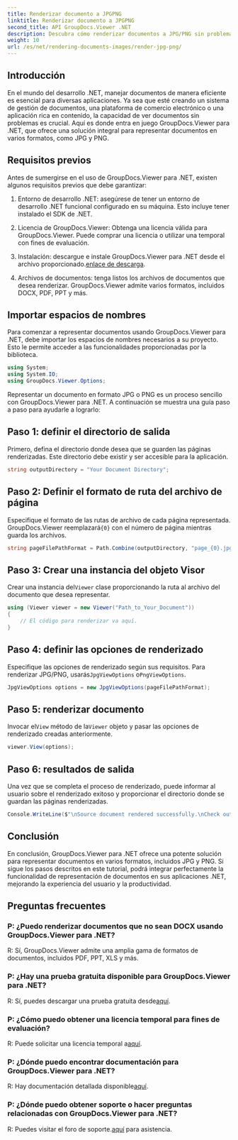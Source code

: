 ```yaml
---
title: Renderizar documento a JPGPNG
linktitle: Renderizar documento a JPGPNG
second_title: API GroupDocs.Viewer .NET
description: Descubra cómo renderizar documentos a JPG/PNG sin problemas en .NET usando GroupDocs.Viewer para mejorar la experiencia del usuario y la productividad.
weight: 10
url: /es/net/rendering-documents-images/render-jpg-png/
---
```

## Introducción

En el mundo del desarrollo .NET, manejar documentos de manera eficiente es esencial para diversas aplicaciones. Ya sea que esté creando un sistema de gestión de documentos, una plataforma de comercio electrónico o una aplicación rica en contenido, la capacidad de ver documentos sin problemas es crucial. Aquí es donde entra en juego GroupDocs.Viewer para .NET, que ofrece una solución integral para representar documentos en varios formatos, como JPG y PNG.

## Requisitos previos

Antes de sumergirse en el uso de GroupDocs.Viewer para .NET, existen algunos requisitos previos que debe garantizar:

1. Entorno de desarrollo .NET: asegúrese de tener un entorno de desarrollo .NET funcional configurado en su máquina. Esto incluye tener instalado el SDK de .NET.

2. Licencia de GroupDocs.Viewer: Obtenga una licencia válida para GroupDocs.Viewer. Puede comprar una licencia o utilizar una temporal con fines de evaluación.

3.  Instalación: descargue e instale GroupDocs.Viewer para .NET desde el archivo proporcionado.[enlace de descarga](https://releases.groupdocs.com/viewer/net/).

4. Archivos de documentos: tenga listos los archivos de documentos que desea renderizar. GroupDocs.Viewer admite varios formatos, incluidos DOCX, PDF, PPT y más.

## Importar espacios de nombres

Para comenzar a representar documentos usando GroupDocs.Viewer para .NET, debe importar los espacios de nombres necesarios a su proyecto. Esto le permite acceder a las funcionalidades proporcionadas por la biblioteca.

```csharp
using System;
using System.IO;
using GroupDocs.Viewer.Options;
```

Representar un documento en formato JPG o PNG es un proceso sencillo con GroupDocs.Viewer para .NET. A continuación se muestra una guía paso a paso para ayudarle a lograrlo:

## Paso 1: definir el directorio de salida

Primero, defina el directorio donde desea que se guarden las páginas renderizadas. Este directorio debe existir y ser accesible para la aplicación.

```csharp
string outputDirectory = "Your Document Directory";
```

## Paso 2: Definir el formato de ruta del archivo de página

 Especifique el formato de las rutas de archivo de cada página representada. GroupDocs.Viewer reemplazará`{0}` con el número de página mientras guarda los archivos.

```csharp
string pageFilePathFormat = Path.Combine(outputDirectory, "page_{0}.jpg");
```

## Paso 3: Crear una instancia del objeto Visor

 Crear una instancia del`Viewer` clase proporcionando la ruta al archivo del documento que desea representar.

```csharp
using (Viewer viewer = new Viewer("Path_to_Your_Document"))
{
    // El código para renderizar va aquí.
}
```

## Paso 4: definir las opciones de renderizado

Especifique las opciones de renderizado según sus requisitos. Para renderizar JPG/PNG, usarás`JpgViewOptions` o`PngViewOptions`.

```csharp
JpgViewOptions options = new JpgViewOptions(pageFilePathFormat);
```

## Paso 5: renderizar documento

 Invocar el`View` método de la`Viewer` objeto y pasar las opciones de renderizado creadas anteriormente.

```csharp
viewer.View(options);
```

## Paso 6: resultados de salida

Una vez que se completa el proceso de renderizado, puede informar al usuario sobre el renderizado exitoso y proporcionar el directorio donde se guardan las páginas renderizadas.

```csharp
Console.WriteLine($"\nSource document rendered successfully.\nCheck output in {outputDirectory}.");
```

## Conclusión

En conclusión, GroupDocs.Viewer para .NET ofrece una potente solución para representar documentos en varios formatos, incluidos JPG y PNG. Si sigue los pasos descritos en este tutorial, podrá integrar perfectamente la funcionalidad de representación de documentos en sus aplicaciones .NET, mejorando la experiencia del usuario y la productividad.

## Preguntas frecuentes

### P: ¿Puedo renderizar documentos que no sean DOCX usando GroupDocs.Viewer para .NET?

R: Sí, GroupDocs.Viewer admite una amplia gama de formatos de documentos, incluidos PDF, PPT, XLS y más.

### P: ¿Hay una prueba gratuita disponible para GroupDocs.Viewer para .NET?

 R: Sí, puedes descargar una prueba gratuita desde[aquí](https://releases.groupdocs.com/).

### P: ¿Cómo puedo obtener una licencia temporal para fines de evaluación?

R: Puede solicitar una licencia temporal a[aquí](https://purchase.groupdocs.com/temporary-license/).

### P: ¿Dónde puedo encontrar documentación para GroupDocs.Viewer para .NET?

 R: Hay documentación detallada disponible[aquí](https://tutorials.groupdocs.com/viewer/net/).

### P: ¿Dónde puedo obtener soporte o hacer preguntas relacionadas con GroupDocs.Viewer para .NET?

 R: Puedes visitar el foro de soporte.[aquí](https://forum.groupdocs.com/c/viewer/9) para asistencia.